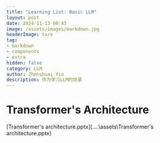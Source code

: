 ```yaml
---
title: "Learning List: Basic LLM"
layout: post
date: 2024-11-13 00:43
image: /assets/images/markdown.jpg
headerImage: ture
tag:
- markdown
- components
- extra
hidden: false
category: LLM
author: Zhenshuai Yin
description: 作为学习LLM的目录
---
```


# Transformer's Architecture

 [Transformer's architecture.pptx](..\..\assets\Transformer's architecture.pptx)









